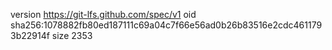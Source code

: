 version https://git-lfs.github.com/spec/v1
oid sha256:1078882fb80ed187111c69a04c7f66e56ad0b26b83516e2cdc4611793b22914f
size 2353
